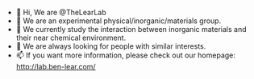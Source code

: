 - 👋 Hi, We are @TheLearLab
- 👀 We are an experimental physical/inorganic/materials group.
- 🌱 We currently study the interaction between inorganic materials and their near chemical environment. 
- 💞️ We are always looking for people with similar interests.
- 📫 If you want more information, please check out our homepage: http://lab.ben-lear.com/

<!---
TheLearLab/TheLearLab is a ✨ special ✨ repository because its `README.md` (this file) appears on your GitHub profile.
You can click the Preview link to take a look at your changes.
--->
